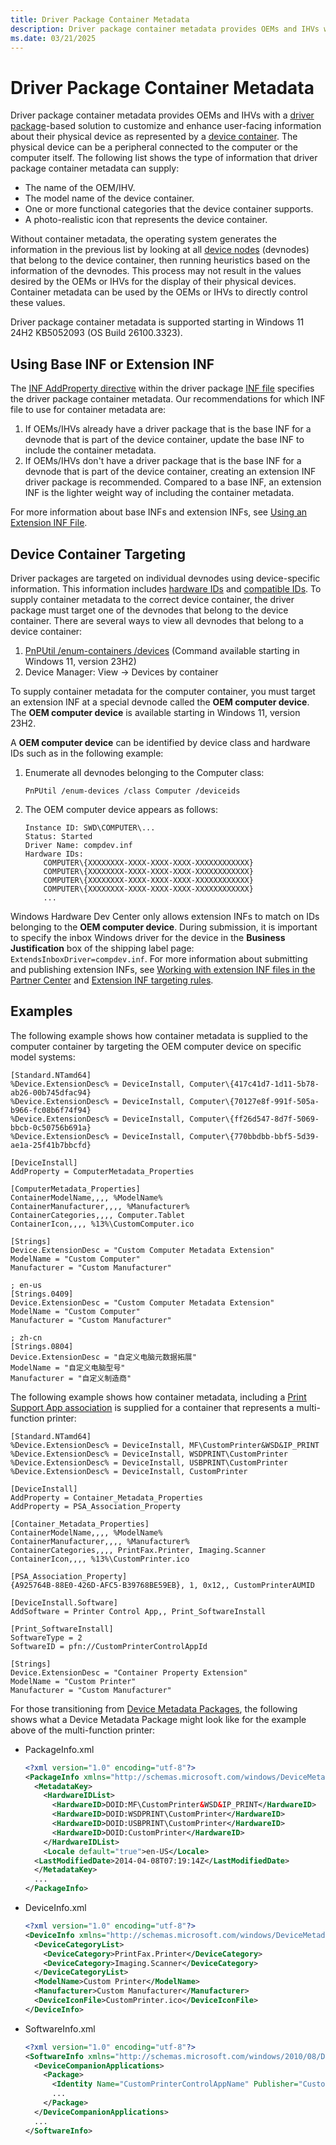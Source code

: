 ```yaml
---
title: Driver Package Container Metadata
description: Driver package container metadata provides OEMs and IHVs with a driver package-based solution to customize and enhance user facing information about their physical device.
ms.date: 03/21/2025
---
```


# Driver Package Container Metadata

Driver package container metadata provides OEMs and IHVs with a [driver package](driver-packages.md)-based solution to customize and enhance user-facing information about their physical device as represented by a [device container](container-ids.md). The physical device can be a peripheral connected to the computer or the computer itself. The following list shows the type of information that driver package container metadata can supply:

- The name of the OEM/IHV.
- The model name of the device container.
- One or more functional categories that the device container supports.
- A photo-realistic icon that represents the device container.

Without container metadata, the operating system generates the information in the previous list by looking at all [device nodes](../gettingstarted/device-nodes-and-device-stacks.md) (devnodes) that belong to the device container, then running heuristics based on the information of the devnodes. This process may not result in the values desired by the OEMs or IHVs for the display of their physical devices. Container metadata can be used by the OEMs or IHVs to directly control these values.

Driver package container metadata is supported starting in Windows 11 24H2 KB5052093 (OS Build 26100.3323).

## Using Base INF or Extension INF

The [INF AddProperty directive](inf-addproperty-directive.md) within the driver package [INF file](overview-of-inf-files.md) specifies the driver package container metadata. Our recommendations for which INF file to use for container metadata are:

1. If OEMs/IHVs already have a driver package that is the base INF for a devnode that is part of the device container, update the base INF to include the container metadata.
1. If OEMs/IHVs don't have a driver package that is the base INF for a devnode that is part of the device container, creating an extension INF driver package is recommended. Compared to a base INF, an extension INF is the lighter weight way of including the container metadata.

For more information about base INFs and extension INFs, see [Using an Extension INF File](using-an-extension-inf-file.md).

## Device Container Targeting

Driver packages are targeted on individual devnodes using device-specific information. This information includes [hardware IDs](hardware-ids.md) and [compatible IDs](compatible-ids.md). To supply container metadata to the correct device container, the driver package must target one of the devnodes that belong to the device container. There are several ways to view all devnodes that belong to a device container:

1. [PnPUtil /enum-containers /devices](..\devtest\pnputil-command-syntax.md#enum-containers) (Command available starting in Windows 11, version 23H2)
1. Device Manager: View -> Devices by container

To supply container metadata for the computer container, you must target an extension INF at a special devnode called the **OEM computer device**. The **OEM computer device** is available starting in Windows 11, version 23H2.

A **OEM computer device** can be identified by device class and hardware IDs such as in the following example:

1. Enumerate all devnodes belonging to the Computer class:

    ```console
    PnPUtil /enum-devices /class Computer /deviceids
    ```
1. The OEM computer device appears as follows:
    ```console
    Instance ID: SWD\COMPUTER\...
    Status: Started
    Driver Name: compdev.inf
    Hardware IDs:
        COMPUTER\{XXXXXXXX-XXXX-XXXX-XXXX-XXXXXXXXXXXX}
        COMPUTER\{XXXXXXXX-XXXX-XXXX-XXXX-XXXXXXXXXXXX}
        COMPUTER\{XXXXXXXX-XXXX-XXXX-XXXX-XXXXXXXXXXXX}
        COMPUTER\{XXXXXXXX-XXXX-XXXX-XXXX-XXXXXXXXXXXX}
        ...
    ```

Windows Hardware Dev Center only allows extension INFs to match on IDs belonging to the **OEM computer device**. During submission, it is important to specify the inbox Windows driver for the device in the **Business Justification** box of the shipping label page: `ExtendsInboxDriver=compdev.inf`. For more information about submitting and publishing extension INFs, see [Working with extension INF files in the Partner Center](../dashboard/submit-dashboard-extension-inf-files.md) and [Extension INF targeting rules](../dashboard/extension-inf-targeting-rules.md).

## Examples

The following example shows how container metadata is supplied to the computer container by targeting the OEM computer device on specific model systems:

```inf
[Standard.NTamd64]
%Device.ExtensionDesc% = DeviceInstall, Computer\{417c41d7-1d11-5b78-ab26-00b745dfac94}
%Device.ExtensionDesc% = DeviceInstall, Computer\{70127e8f-991f-505a-b966-fc08b6f74f94}
%Device.ExtensionDesc% = DeviceInstall, Computer\{ff26d547-8d7f-5069-bbcb-0c50756b691a}
%Device.ExtensionDesc% = DeviceInstall, Computer\{770bbdbb-bbf5-5d39-ae1a-25f41b7bbcfd}

[DeviceInstall]
AddProperty = ComputerMetadata_Properties

[ComputerMetadata_Properties]
ContainerModelName,,,, %ModelName%
ContainerManufacturer,,,, %Manufacturer%
ContainerCategories,,,, Computer.Tablet
ContainerIcon,,,, %13%\CustomComputer.ico

[Strings]
Device.ExtensionDesc = "Custom Computer Metadata Extension"
ModelName = "Custom Computer"
Manufacturer = "Custom Manufacturer"

; en-us
[Strings.0409]
Device.ExtensionDesc = "Custom Computer Metadata Extension"
ModelName = "Custom Computer"
Manufacturer = "Custom Manufacturer"

; zh-cn
[Strings.0804]
Device.ExtensionDesc = "自定义电脑元数据拓展"
ModelName = "自定义电脑型号"
Manufacturer = "自定义制造商"
```

The following example shows how container metadata, including a [Print Support App association](../devapps/print-support-app-association.md) is supplied for a container that represents a multi-function printer:

```inf
[Standard.NTamd64]
%Device.ExtensionDesc% = DeviceInstall, MF\CustomPrinter&WSD&IP_PRINT
%Device.ExtensionDesc% = DeviceInstall, WSDPRINT\CustomPrinter
%Device.ExtensionDesc% = DeviceInstall, USBPRINT\CustomPrinter
%Device.ExtensionDesc% = DeviceInstall, CustomPrinter

[DeviceInstall]
AddProperty = Container_Metadata_Properties
AddProperty = PSA_Association_Property

[Container_Metadata_Properties]
ContainerModelName,,,, %ModelName%
ContainerManufacturer,,,, %Manufacturer%
ContainerCategories,,,, PrintFax.Printer, Imaging.Scanner
ContainerIcon,,,, %13%\CustomPrinter.ico

[PSA_Association_Property]
{A925764B-88E0-426D-AFC5-B39768BE59EB}, 1, 0x12,, CustomPrinterAUMID

[DeviceInstall.Software]
AddSoftware = Printer Control App,, Print_SoftwareInstall

[Print_SoftwareInstall]
SoftwareType = 2
SoftwareID = pfn://CustomPrinterControlAppId

[Strings]
Device.ExtensionDesc = "Container Property Extension"
ModelName = "Custom Printer"
Manufacturer = "Custom Manufacturer"
```

For those transitioning from [Device Metadata Packages](overview-of-device-metadata-packages.md), the following shows what a Device Metadata Package might look like for the example above of the multi-function printer:

- PackageInfo.xml

    ```xml
    <?xml version="1.0" encoding="utf-8"?> 
    <PackageInfo xmlns="http://schemas.microsoft.com/windows/DeviceMetadata/PackageInfo/2007/11/">
      <MetadataKey>
        <HardwareIDList> 
          <HardwareID>DOID:MF\CustomPrinter&WSD&IP_PRINT</HardwareID>
          <HardwareID>DOID:WSDPRINT\CustomPrinter</HardwareID>
          <HardwareID>DOID:USBPRINT\CustomPrinter</HardwareID>
          <HardwareID>DOID:CustomPrinter</HardwareID>
        </HardwareIDList>
        <Locale default="true">en-US</Locale>
      <LastModifiedDate>2014-04-08T07:19:14Z</LastModifiedDate> 
      </MetadataKey> 
      ...
    </PackageInfo>
    ```

- DeviceInfo.xml

    ```xml
    <?xml version="1.0" encoding="utf-8"?>
    <DeviceInfo xmlns="http://schemas.microsoft.com/windows/DeviceMetadata/DeviceInfo/2007/11/">
      <DeviceCategoryList>
        <DeviceCategory>PrintFax.Printer</DeviceCategory>
        <DeviceCategory>Imaging.Scanner</DeviceCategory>
      </DeviceCategoryList>
      <ModelName>Custom Printer</ModelName>
      <Manufacturer>Custom Manufacturer</Manufacturer> 
      <DeviceIconFile>CustomPrinter.ico</DeviceIconFile>
    </DeviceInfo>
    ```

- SoftwareInfo.xml

    ```xml
    <?xml version="1.0" encoding="utf-8"?>
    <SoftwareInfo xmlns="http://schemas.microsoft.com/windows/2010/08/DeviceMetadata/SoftwareInfo">
      <DeviceCompanionApplications>
        <Package>
          <Identity Name="CustomPrinterControlAppName" Publisher="CustomPrinterControlAppPublisher" />
          ...
        </Package>
      </DeviceCompanionApplications>
      ...
    </SoftwareInfo>
    ```
